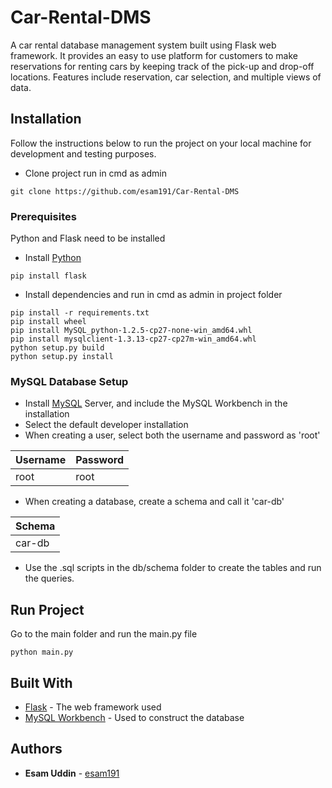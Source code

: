 # Car-Rental-DMS

A car rental database management system built using Flask web framework. It provides an easy to use platform for customers to make reservations for renting cars by keeping track of the pick-up and drop-off locations. Features include reservation, car selection, and multiple views of data.

## Installation

Follow the instructions below to run the project on your local machine for development and testing purposes. 

- Clone project run in cmd as admin
```
git clone https://github.com/esam191/Car-Rental-DMS
```

### Prerequisites

Python and Flask need to be installed 

- Install [Python](https://www.python.org/downloads/release/python-390/)
```
pip install flask
```
- Install dependencies and run in cmd as admin in project folder

```
pip install -r requirements.txt
pip install wheel
pip install MySQL_python-1.2.5-cp27-none-win_amd64.whl
pip install mysqlclient-1.3.13-cp27-cp27m-win_amd64.whl
python setup.py build
python setup.py install
```

### MySQL Database Setup

- Install [MySQL](https://dev.mysql.com/downloads/mysql/) Server, and include the MySQL Workbench in the installation
- Select the default developer installation
- When creating a user, select both the username and password as 'root'

| Username           | Password  |
| ------------- | ----- |
| root | root |

- When creating a database, create a schema and call it 'car-db'

| Schema      |     
| ------------- | 
| car-db | 

- Use the .sql scripts in the db/schema folder to create the tables and run the queries.

## Run Project

Go to the main folder and run the main.py file
```
python main.py
```

## Built With

* [Flask](https://flask.palletsprojects.com/en/1.1.x/) - The web framework used
* [MySQL Workbench](https://www.mysql.com/products/workbench/) - Used to construct the database

## Authors

* **Esam Uddin** - [esam191](https://github.com/esam191)


